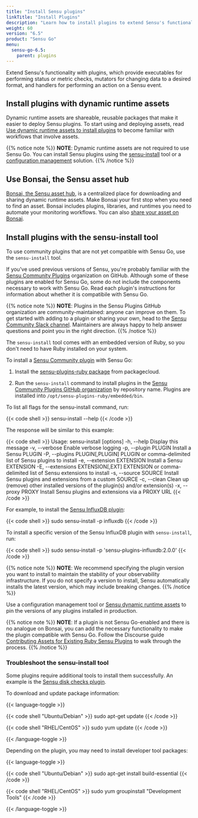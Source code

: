 ```yaml
---
title: "Install Sensu plugins"
linkTitle: "Install Plugins"
description: "Learn how to install plugins to extend Sensu's functionality with executables for performing checks, mutators, and handlers."
weight: 60
version: "6.5"
product: "Sensu Go"
menu:
  sensu-go-6.5:
    parent: plugins
---
```


Extend Sensu's functionality with plugins, which provide executables for performing status or metric checks, mutators for changing data to a desired format, and handlers for performing an action on a Sensu event.

## Install plugins with dynamic runtime assets

Dynamic runtime assets are shareable, reusable packages that make it easier to deploy Sensu plugins.
To start using and deploying assets, read [Use dynamic runtime assets to install plugins][7] to become familiar with workflows that involve assets.

{{% notice note %}}
**NOTE**: Dynamic runtime assets are not required to use Sensu Go.
You can install Sensu plugins using the [sensu-install](#install-plugins-with-the-sensu-install-tool) tool or a [configuration management](../../operations/deploy-sensu/configuration-management/) solution.
{{% /notice %}}

## Use Bonsai, the Sensu asset hub

[Bonsai, the Sensu asset hub][8], is a centralized place for downloading and sharing dynamic runtime assets.
Make Bonsai your first stop when you need to find an asset.
Bonsai includes plugins, libraries, and runtimes you need to automate your monitoring workflows.
You can also [share your asset on Bonsai][9].

## Install plugins with the sensu-install tool

To use community plugins that are not yet compatible with Sensu Go, use the `sensu-install` tool.

If you've used previous versions of Sensu, you're probably familiar with the [Sensu Community Plugins][1] organization on GitHub.
Although some of these plugins are enabled for Sensu Go, some do not include the components necessary to work with Sensu Go.
Read each plugin's instructions for information about whether it is compatibile with Sensu Go. 

{{% notice note %}}
**NOTE**: Plugins in the Sensu Plugins GitHub organization are community-maintained: anyone can improve on them.
To get started with adding to a plugin or sharing your own, head to the [Sensu Community Slack channel](https://slack.sensu.io/).
Maintainers are always happy to help answer questions and point you in the right direction.
{{% /notice %}}

The `sensu-install` tool comes with an embedded version of Ruby, so you don't need to have Ruby installed on your system. 

To install a [Sensu Community plugin][1] with Sensu Go:

1. Install the [sensu-plugins-ruby package][2] from packagecloud.

2. Run the `sensu-install` command to install plugins in the [Sensu Community Plugins GitHub organization][1] by repository name.
Plugins are installed into `/opt/sensu-plugins-ruby/embedded/bin`.

To list all flags for the sensu-install command, run:

{{< code shell >}}
sensu-install --help
{{< /code >}}

The response will be similar to this example:

{{< code shell >}}
Usage: sensu-install [options]
    -h, --help                       Display this message
    -v, --verbose                    Enable verbose logging
    -p, --plugin PLUGIN              Install a Sensu PLUGIN
    -P, --plugins PLUGIN[,PLUGIN]    PLUGIN or comma-delimited list of Sensu plugins to install
    -e, --extension EXTENSION        Install a Sensu EXTENSION
    -E, --extensions EXTENSION[,EXT] EXTENSION or comma-delimited list of Sensu extensions to install
    -s, --source SOURCE              Install Sensu plugins and extensions from a custom SOURCE
    -c, --clean                      Clean up (remove) other installed versions of the plugin(s) and/or extension(s)
    -x, --proxy PROXY                Install Sensu plugins and extensions via a PROXY URL
{{< /code >}}

For example, to install the [Sensu InfluxDB plugin][6]:

{{< code shell >}}
sudo sensu-install -p influxdb
{{< /code >}}

To install a specific version of the Sensu InfluxDB plugin with `sensu-install`, run:

{{< code shell >}}
sudo sensu-install -p 'sensu-plugins-influxdb:2.0.0'
{{< /code >}}

{{% notice note %}}
**NOTE**: We recommend specifying the plugin version you want to install to maintain the stability of your observability infrastructure.
If you do not specify a version to install, Sensu automatically installs the latest version, which may include breaking changes.
{{% /notice %}}

Use a configuration management tool or [Sensu dynamic runtime assets][5] to pin the versions of any plugins installed in production.

{{% notice note %}}
**NOTE**: If a plugin is not Sensu Go-enabled and there is no analogue on Bonsai, you can add the necessary functionality to make the plugin compatible with Sensu Go.
Follow the Discourse guide [Contributing Assets for Existing Ruby Sensu Plugins](https://discourse.sensu.io/t/contributing-assets-for-existing-ruby-sensu-plugins/1165) to walk through the process.
{{% /notice %}}

### Troubleshoot the sensu-install tool

Some plugins require additional tools to install them successfully.
An example is the [Sensu disk checks plugin][3].

To download and update package information:

{{< language-toggle >}}

{{< code shell "Ubuntu/Debian" >}}
sudo apt-get update
{{< /code >}}

{{< code shell "RHEL/CentOS" >}}
sudo yum update
{{< /code >}}

{{< /language-toggle >}}

Depending on the plugin, you may need to install developer tool packages:

{{< language-toggle >}}

{{< code shell "Ubuntu/Debian" >}}
sudo apt-get install build-essential
{{< /code >}}

{{< code shell "RHEL/CentOS" >}}
sudo yum groupinstall "Development Tools"
{{< /code >}}

{{< /language-toggle >}}


[1]: https://github.com/sensu-plugins/
[2]: https://packagecloud.io/sensu/community/
[3]: https://github.com/sensu-plugins/sensu-plugins-disk-checks/
[5]: ../assets/
[6]: https://github.com/sensu-plugins/sensu-plugins-influxdb/
[7]: ../use-assets-to-install-plugins/
[8]: https://bonsai.sensu.io/
[9]: ../assets#share-an-asset-on-bonsai
